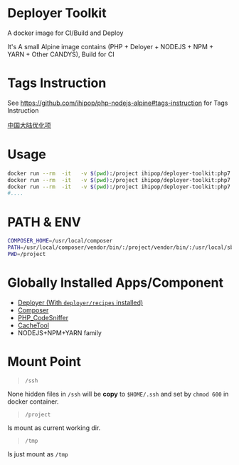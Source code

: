 # Deployer Toolkit

A docker image for CI/Build and Deploy

It's A small Alpine image contains (PHP + Deloyer + NODEJS + NPM + YARN + Other CANDYS), Build for CI 

# Tags Instruction

See https://github.com/ihipop/php-nodejs-alpine#tags-instruction for Tags Instruction

[中国大陆优化项](https://github.com/ihipop/deployer-toolkit/blob/master/README_CN.md)

# Usage 
```bash
docker run --rm  -it   -v $(pwd):/project ihipop/deployer-toolkit:php7.1-node8.9-dep6.0 dep --version
docker run --rm  -it   -v $(pwd):/project ihipop/deployer-toolkit:php7.1-node8.9-dep6.0 composer --version
docker run --rm  -it   -v $(pwd):/project ihipop/deployer-toolkit:php7.1-node8.9-dep6.0 npm --version
#....
```

# PATH & ENV
```bash
COMPOSER_HOME=/usr/local/composer
PATH=/usr/local/composer/vendor/bin/:/project/vendor/bin/:/usr/local/sbin:/usr/local/bin:/usr/sbin:/usr/bin:/sbin:/bin
PWD=/project
```

# Globally Installed Apps/Component
- [Deployer (With `deployer/recipes` installed)](https://deployer.org)
- [Composer](https://getcomposer.org)
- [PHP_CodeSniffer](https://github.com/squizlabs/PHP_CodeSniffer)
- [CacheTool](http://gordalina.github.io/cachetool/)
- NODEJS+NPM+YARN family

# Mount Point
> `/ssh` 

None hidden files in `/ssh` will be **copy** to `$HOME/.ssh`  and set by `chmod 600` in docker container.

> `/project`

Is mount as current working dir.

> `/tmp` 

Is just mount as `/tmp`
